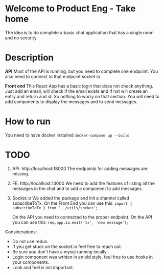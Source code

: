 # Welcome to Product Eng - Take home
The idea is to do complete a basic chat application that has a single room and no security.

# Description
**API**
Most of the API is running, but you need to complete one endpoint.
You also need to connect to that endpoint socket io

**Front end**
This React App has a basic login that does not check anything. Just add an email, will check if the email exists and if not will create an entry and return and id. So nothing to worry on that section. You will need to add components to display the messages and to send messages.

# How to run
You need to have docker installed
``` docker-compose up --build ```

# TODO
1) API: 
    http://localhost:18000
    The endpoints for adding messages are missing.

2) FE:
    http://localhost:13000
    We need to add the features of listing all the messages in the chat and to add a component to add messages.

3) Socket.io
    We added the package and init a channel called subscribeToTx.
    On the Front End you can use this:
    ```import { subscribeToTx } from '../utils/socket';```

    On the API you need to connected to the proper endpoint.
    On the API you can use this:
    ```req.app.io.emit('tx', 'new message');```

Considerations:
- Do not use redux.
- If you get stuck on the socket.io feel free to reach out.
- Be sure you don't have a mysql running locally.
- Login component was written in an old style, feel free to use hooks in your components.
- Look and feel is not important.